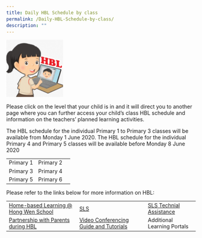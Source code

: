 ```yaml
---
title: Daily HBL Schedule by class
permalink: /Daily-HBL-Schedule-by-class/
description: ""
---
```

<img style="width:30%;height:50%" src="/images/Learning%20Hub/Pupils/Dailuy%20HBL%20Schedule%20by%20Class/HBL-Hong-Hong-150x150.png">

Please click on the level that your child is in and it will direct you to another page where you can further access your child’s class HBL schedule and information on the teachers’ planned learning activities.

The HBL schedule for the individual Primary 1 to Primary 3 classes will be available from Monday 1 June 2020. The HBL schedule for the individual Primary 4 and Primary 5 classes will be available before Monday 8 June 2020

|           |           |   |
|-----------|-----------|---|
| Primary 1 | Primary 2 |   |
| Primary 3 | Primary 4 |   |
| Primary 5 | Primary 6 |   |

Please refer to the links below for more information on HBL:

|                                       |                                        |                             |
|---------------------------------------|----------------------------------------|-----------------------------|
| [Home-based Learning @ Hong Wen School](/learning-hub/Pupils/Home-Based-Learning-Hong-Wen-School/) |                   [SLS](/learning-hub/Pupils/Student-Learning-Space-SLS/)                  |   [SLS Technial Assistance](/learning-hub/Pupils/SLS-Technical-Assistance/)  |
|  [Partnership with Parents during HBL](/Partnership-with-Parents-during-HBL/)  | [Video Conferencing Guide and Tutorials](/Video-Conferencing-Guide-and-Tutorials/) | Additional Learning Portals |